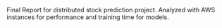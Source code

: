 Final Report for distributed stock prediction project. Analyzed with AWS instances for performance and training time for models.
